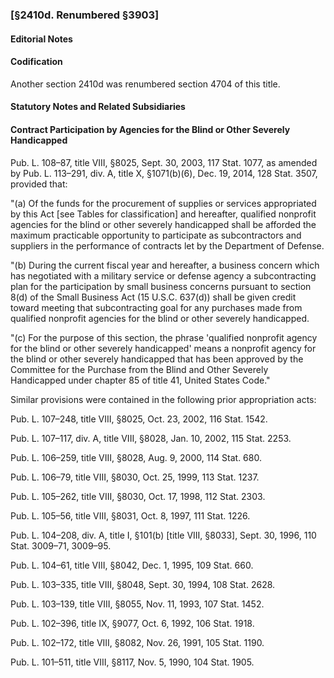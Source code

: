 ### [§2410d. Renumbered §3903] ###

#### **Editorial Notes** ####

#### Codification ####

Another section 2410d was renumbered section 4704 of this title.

#### **Statutory Notes and Related Subsidiaries** ####

#### Contract Participation by Agencies for the Blind or Other Severely Handicapped ####

Pub. L. 108–87, title VIII, §8025, Sept. 30, 2003, 117 Stat. 1077, as amended by Pub. L. 113–291, div. A, title X, §1071(b)(6), Dec. 19, 2014, 128 Stat. 3507, provided that:

"(a) Of the funds for the procurement of supplies or services appropriated by this Act [see Tables for classification] and hereafter, qualified nonprofit agencies for the blind or other severely handicapped shall be afforded the maximum practicable opportunity to participate as subcontractors and suppliers in the performance of contracts let by the Department of Defense.

"(b) During the current fiscal year and hereafter, a business concern which has negotiated with a military service or defense agency a subcontracting plan for the participation by small business concerns pursuant to section 8(d) of the Small Business Act (15 U.S.C. 637(d)) shall be given credit toward meeting that subcontracting goal for any purchases made from qualified nonprofit agencies for the blind or other severely handicapped.

"(c) For the purpose of this section, the phrase 'qualified nonprofit agency for the blind or other severely handicapped' means a nonprofit agency for the blind or other severely handicapped that has been approved by the Committee for the Purchase from the Blind and Other Severely Handicapped under chapter 85 of title 41, United States Code."

Similar provisions were contained in the following prior appropriation acts:

Pub. L. 107–248, title VIII, §8025, Oct. 23, 2002, 116 Stat. 1542.

Pub. L. 107–117, div. A, title VIII, §8028, Jan. 10, 2002, 115 Stat. 2253.

Pub. L. 106–259, title VIII, §8028, Aug. 9, 2000, 114 Stat. 680.

Pub. L. 106–79, title VIII, §8030, Oct. 25, 1999, 113 Stat. 1237.

Pub. L. 105–262, title VIII, §8030, Oct. 17, 1998, 112 Stat. 2303.

Pub. L. 105–56, title VIII, §8031, Oct. 8, 1997, 111 Stat. 1226.

Pub. L. 104–208, div. A, title I, §101(b) [title VIII, §8033], Sept. 30, 1996, 110 Stat. 3009–71, 3009–95.

Pub. L. 104–61, title VIII, §8042, Dec. 1, 1995, 109 Stat. 660.

Pub. L. 103–335, title VIII, §8048, Sept. 30, 1994, 108 Stat. 2628.

Pub. L. 103–139, title VIII, §8055, Nov. 11, 1993, 107 Stat. 1452.

Pub. L. 102–396, title IX, §9077, Oct. 6, 1992, 106 Stat. 1918.

Pub. L. 102–172, title VIII, §8082, Nov. 26, 1991, 105 Stat. 1190.

Pub. L. 101–511, title VIII, §8117, Nov. 5, 1990, 104 Stat. 1905.